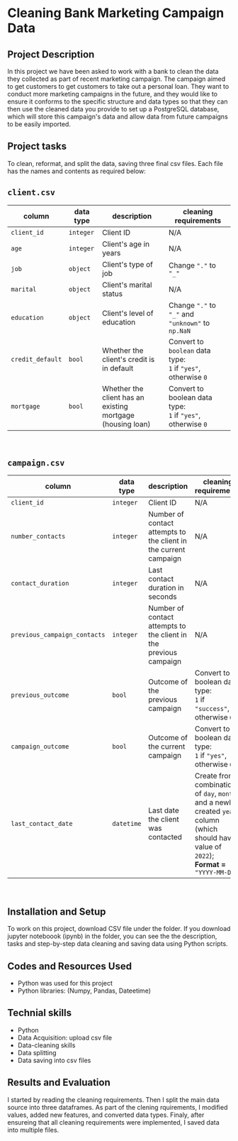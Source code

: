 # Cleaning Bank Marketing Campaign Data
## Project Description
In this project we have been asked to work with a bank to clean the data they collected as part of recent marketing campaign. The campaign aimed to get customers to get customers to take out a personal loan. They want to conduct more marketing campaigns in the future, and they would like to ensure it conforms to the specific structure and data types so that they can then use the cleaned data you provide to set up a PostgreSQL database, which will store this campaign's data and allow data from future campaigns to be easily imported. 

## Project tasks
To clean, reformat, and split the data, saving three final csv files. Each file has the names and contents as required below:
## `client.csv`

| column | data type | description | cleaning requirements |
|--------|-----------|-------------|-----------------------|
| `client_id` | `integer` | Client ID | N/A |
| `age` | `integer` | Client's age in years | N/A |
| `job` | `object` | Client's type of job | Change `"."` to `"_"` |
| `marital` | `object` | Client's marital status | N/A |
| `education` | `object` | Client's level of education | Change `"."` to `"_"` and `"unknown"` to `np.NaN` |
| `credit_default` | `bool` | Whether the client's credit is in default | Convert to `boolean` data type:<br> `1` if `"yes"`, otherwise `0` |
| `mortgage` | `bool` | Whether the client has an existing mortgage (housing loan) | Convert to boolean data type:<br> `1` if `"yes"`, otherwise `0` |

<br>

## `campaign.csv`

| column | data type | description | cleaning requirements |
|--------|-----------|-------------|-----------------------|
| `client_id` | `integer` | Client ID | N/A |
| `number_contacts` | `integer` | Number of contact attempts to the client in the current campaign | N/A |
| `contact_duration` | `integer` | Last contact duration in seconds | N/A |
| `previous_campaign_contacts` | `integer` | Number of contact attempts to the client in the previous campaign | N/A |
| `previous_outcome` | `bool` | Outcome of the previous campaign | Convert to boolean data type:<br> `1` if `"success"`, otherwise `0`. |
| `campaign_outcome` | `bool` | Outcome of the current campaign | Convert to boolean data type:<br> `1` if `"yes"`, otherwise `0`. |
| `last_contact_date` | `datetime` | Last date the client was contacted | Create from a combination of `day`, `month`, and a newly created `year` column (which should have a value of `2022`); <br> **Format =** `"YYYY-MM-DD"` |

<br>


## Installation and Setup
To work on this project, download CSV file under the folder.
If you download jupyter noteboook (ipynb) in the folder, you can see the the description, tasks and step-by-step data cleaning and saving data using Python scripts. 

## Codes and Resources Used
 - Python was used for this project
 - Python libraries: (Numpy, Pandas, Dateetime)

## Technial skills 
- Python
- Data Acquisition: upload csv file
- Data-cleaning skills
- Data splitting 
- Data saving into csv files


## Results and Evaluation 
I started by reading the cleaning requirements. Then I split the main data source into three dataframes. As part of the clening rquirements, I modified values, added new features, and converted data types. Finaly, after ensureing that all cleaning requirements were implemented, I saved data into multiple files.


